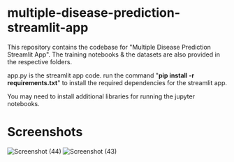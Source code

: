 # multiple-disease-prediction-streamlit-app
This repository contains the codebase for "Multiple Disease Prediction Streamlit App". The training notebooks &amp; the datasets are also provided in the respective folders. 

app.py is the streamlit app code.
run the command "**pip install -r requirements.txt**" to install the required dependencies for the streamlit app.

You may need to install additional libraries for running the jupyter notebooks.
# Screenshots
![Screenshot (44)](https://github.com/BishwanathKumarPanda/SimonGame/assets/138992024/75fd2753-7117-416f-bf04-684f70757ea5)
![Screenshot (43)](https://github.com/BishwanathKumarPanda/SimonGame/assets/138992024/acb91520-63b8-41ea-b1ad-d0e55d1f5d90)

